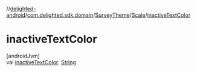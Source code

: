 //[delighted-android](../../../../index.md)/[com.delighted.sdk.domain](../../index.md)/[SurveyTheme](../index.md)/[Scale](index.md)/[inactiveTextColor](inactive-text-color.md)

# inactiveTextColor

[androidJvm]\
val [inactiveTextColor](inactive-text-color.md): [String](https://kotlinlang.org/api/latest/jvm/stdlib/kotlin/-string/index.html)
